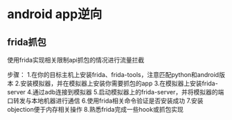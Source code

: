# android app逆向

## frida抓包

使用frida实现相关限制api抓包的情况进行流量拦截

步骤：
1.在你的目标主机上安装frida、frida-tools，注意匹配python和android版本
2.安装模拟器，并在模拟器上安装你需要抓包的app
3.在模拟器上安装frida-server
4.通过adb连接到模拟器
5.启动模拟器上的frida-server，并将模拟器的端口转发与本地机器进行通信
6.使用frida相关命令验证是否安装成功
7.安装objection便于内存相关操作
8.熟悉frida完成一些hook或抓包实现
